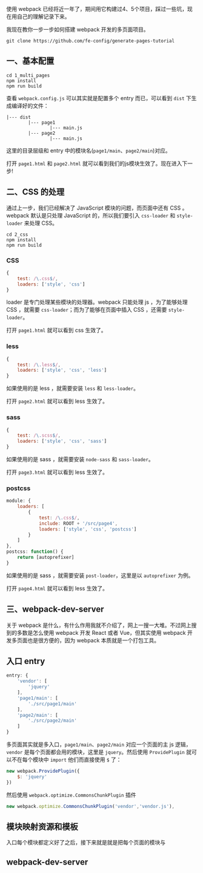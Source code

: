 使用 webpack 已经将近一年了，期间用它构建过4、5个项目，踩过一些坑，现在用自己的理解记录下来。

我现在教你一步一步如何搭建 webpack 开发的多页面项目。

```shell
git clone https://github.com/fe-config/generate-pages-tutorial 
```

## 一、基本配置

```shell
cd 1_multi_pages
npm install
npm run build
```

查看 `webpack.config.js` 可以其实就是配置多个 entry 而已，可以看到 `dist` 下生成编译好的文件：

```
|--- dist
        |--- page1
                |--- main.js
        |--- page2
                |--- main.js
```

这里的目录层级和 entry 中的模块名(`page1/main`、`page2/main`)对应。

打开 `page1.html` 和 `page2.html` 就可以看到我们的js模块生效了。现在进入下一步!


## 二、CSS 的处理

通过上一步，我们已经解决了 JavaScript 模块的问题，而页面中还有 CSS 。webpack 默认是只处理 JavaScript 的，所以我们要引入 `css-loader` 和 `style-loader` 来处理 CSS。

```shell
cd 2_css
npm install
npm run build
```

### CSS

```js
{
    test: /\.css$/,
    loaders: ['style', 'css']
}
```

loader 是专门处理某些模块的处理器。webpack 只能处理 js ，为了能够处理 CSS ，就需要 `css-loader`；而为了能够在页面中插入 CSS ，还需要 `style-loader`。

打开 `page1.html` 就可以看到 css 生效了。

### less

```js
{
    test: /\.less$/,
    loaders: ['style', 'css', 'less']
}
```

如果使用的是 less ，就需要安装 `less` 和 `less-loader`。

打开 `page2.html` 就可以看到 less 生效了。

### sass

```js
{
    test: /\.scss$/,
    loaders: ['style', 'css', 'sass']
}
```

如果使用的是 sass ，就需要安装 `node-sass` 和 `sass-loader`。

打开 `page3.html` 就可以看到 less 生效了。

### postcss

```js
module: {
    loaders: [
        {
            test: /\.css$/,
            include: ROOT + '/src/page4',
            loaders: ['style', 'css', 'postcss']
        }
    ]
},
postcss: function() {
    return [autoprefixer]
}
```

如果使用的是 sass ，就需要安装 `post-loader`，这里是以 `autoprefixer` 为例。

打开 `page4.html` 就可以看到 less 生效了。

## 三、webpack-dev-server


















关于 webpack 是什么，有什么作用我就不介绍了，网上一搜一大堆。不过网上搜到的多数是怎么使用 webpack 开发 React 或者 Vue，但其实使用 webpack 开发多页面也是很方便的，因为 webpack 本质就是一个打包工具。



## 入口 entry

```js
entry: {
    'vendor': [
        'jquery'
    ],
    'page1/main': [
        './src/page1/main'
    ],
    'page2/main': [
        './src/page2/main'
    ]
}
```

多页面其实就是多入口，`page1/main`、`page2/main` 对应一个页面的主 js 逻辑，`vendor` 是每个页面都会用的模块，这里是 `jquery`。然后使用 `ProvidePlugin` 就可以不在每个模块中 `import` 他们而直接使用 `$` 了：

```js
new webpack.ProvidePlugin({
    $: 'jquery'
})
```

然后使用 `webpack.optimize.CommonsChunkPlugin` 插件

```js
new webpack.optimize.CommonsChunkPlugin('vendor','vendor.js'),
```

## 模块映射资源和模板

入口每个模块都定义好了之后，接下来就是就是把每个页面的模块与

## webpack-dev-server




